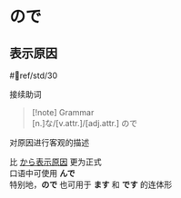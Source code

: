 # ので

## 表示原因  

 #📖ref/std/30  

接续助词  

> [!note] Grammar  
> [n.]な/[v.attr.]/[adj.attr.] ので  

对原因进行客观的描述  

比 [から表示原因](から.md#表示原因) 更为正式  
口语中可使用 **んで**  
特别地，**ので** 也可用于 **ます** 和 **です** 的连体形  
